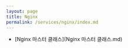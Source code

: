```yaml
---
layout: page
title: Nginx
permalink: /services/nginx/index.md
---
```


- [Nginx 마스터 클래스](Nginx 마스터 클래스.md)
